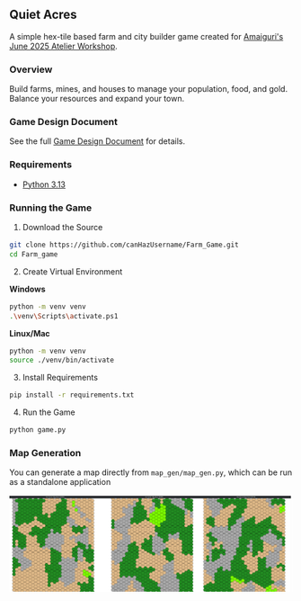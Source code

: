 ## Quiet Acres

A simple hex-tile based farm and city builder game created for [Amaiguri's June 2025 Atelier Workshop](https://itch.io/jam/amaiguris-april-2024-atelier-workshop).

### Overview

Build farms, mines, and houses to manage your population, food, and gold. Balance your resources and expand your town.

### Game Design Document

See the full [Game Design Document](game_design_doc.md) for details.

### Requirements

- [Python 3.13](https://www.python.org/downloads/release/python-3130/)

### Running the Game

1. Download the Source

```bash
git clone https://github.com/canHazUsername/Farm_Game.git
cd Farm_game
```

2. Create Virtual Environment

**Windows**

```bash
python -m venv venv
.\venv\Scripts\activate.ps1
```

**Linux/Mac**

```bash
python -m venv venv
source ./venv/bin/activate
```

3. Install Requirements

```bash
pip install -r requirements.txt
```

4. Run the Game

```bash
python game.py
```

### Map Generation

You can generate a map directly from `map_gen/map_gen.py`, which can be run as a standalone application

![3-Terrain Screenshot](./assets/readme/terrain_screenshot.png)
